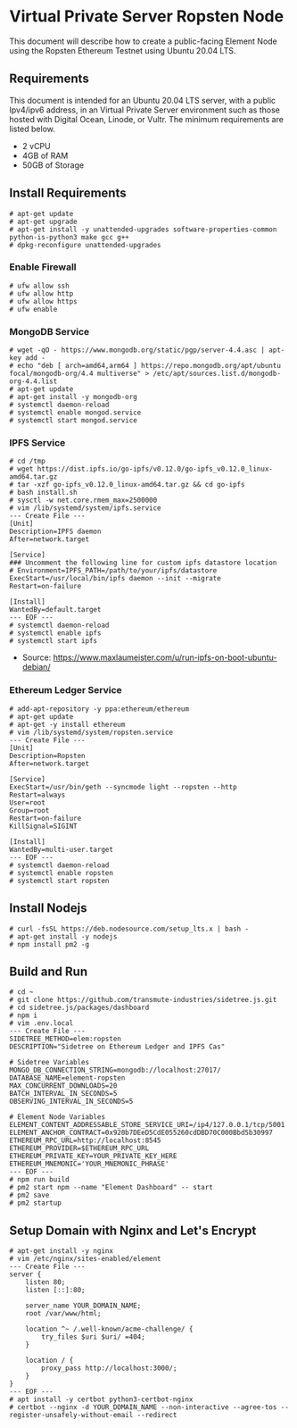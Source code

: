 # Virtual Private Server Ropsten Node

This document will describe how to create a public-facing Element Node
using the Ropsten Ethereum Testnet using Ubuntu 20.04 LTS.

## Requirements

This document is intended for an Ubuntu 20.04 LTS server, with 
a public Ipv4/ipv6 address, in an Virtual Private Server environment
such as those hosted with Digital Ocean, Linode, or Vultr. The
minimum requirements are listed below.  

- 2 vCPU
- 4GB of RAM
- 50GB of Storage

## Install Requirements

```
# apt-get update
# apt-get upgrade
# apt-get install -y unattended-upgrades software-properties-common python-is-python3 make gcc g++
# dpkg-reconfigure unattended-upgrades
```

### Enable Firewall

```
# ufw allow ssh
# ufw allow http
# ufw allow https
# ufw enable
```

### MongoDB Service

```
# wget -qO - https://www.mongodb.org/static/pgp/server-4.4.asc | apt-key add -
# echo "deb [ arch=amd64,arm64 ] https://repo.mongodb.org/apt/ubuntu focal/mongodb-org/4.4 multiverse" > /etc/apt/sources.list.d/mongodb-org-4.4.list
# apt-get update
# apt-get install -y mongodb-org
# systemctl daemon-reload
# systemctl enable mongod.service
# systemctl start mongod.service
```

### IPFS Service

```
# cd /tmp
# wget https://dist.ipfs.io/go-ipfs/v0.12.0/go-ipfs_v0.12.0_linux-amd64.tar.gz
# tar -xzf go-ipfs_v0.12.0_linux-amd64.tar.gz && cd go-ipfs
# bash install.sh
# sysctl -w net.core.rmem_max=2500000
# vim /lib/systemd/system/ipfs.service
--- Create File ---
[Unit]
Description=IPFS daemon
After=network.target

[Service]
### Uncomment the following line for custom ipfs datastore location
# Environment=IPFS_PATH=/path/to/your/ipfs/datastore
ExecStart=/usr/local/bin/ipfs daemon --init --migrate
Restart=on-failure

[Install]
WantedBy=default.target
--- EOF ---
# systemctl daemon-reload
# systemctl enable ipfs
# systemctl start ipfs
```
* Source: https://www.maxlaumeister.com/u/run-ipfs-on-boot-ubuntu-debian/

### Ethereum Ledger Service

```
# add-apt-repository -y ppa:ethereum/ethereum
# apt-get update
# apt-get -y install ethereum
# vim /lib/systemd/system/ropsten.service
--- Create File ---
[Unit]
Description=Ropsten
After=network.target

[Service]
ExecStart=/usr/bin/geth --syncmode light --ropsten --http
Restart=always
User=root
Group=root
Restart=on-failure
KillSignal=SIGINT

[Install]
WantedBy=multi-user.target
--- EOF ---
# systemctl daemon-reload
# systemctl enable ropsten
# systemctl start ropsten
```

## Install Nodejs

```
# curl -fsSL https://deb.nodesource.com/setup_lts.x | bash -
# apt-get install -y nodejs
# npm install pm2 -g
```

## Build and Run

```
# cd ~
# git clone https://github.com/transmute-industries/sidetree.js.git
# cd sidetree.js/packages/dashboard
# npm i
# vim .env.local
--- Create File ---
SIDETREE_METHOD=elem:ropsten
DESCRIPTION="Sidetree on Ethereum Ledger and IPFS Cas"

# Sidetree Variables
MONGO_DB_CONNECTION_STRING=mongodb://localhost:27017/
DATABASE_NAME=element-ropsten
MAX_CONCURRENT_DOWNLOADS=20
BATCH_INTERVAL_IN_SECONDS=5
OBSERVING_INTERVAL_IN_SECONDS=5

# Element Node Variables
ELEMENT_CONTENT_ADDRESSABLE_STORE_SERVICE_URI=/ip4/127.0.0.1/tcp/5001
ELEMENT_ANCHOR_CONTRACT=0x920b7DEeD5CdE055260cdDBD70C000Bbd5b30997
ETHEREUM_RPC_URL=http://localhost:8545
ETHEREUM_PROVIDER=$ETHEREUM_RPC_URL
ETHEREUM_PRIVATE_KEY=YOUR_PRIVATE_KEY_HERE
ETHEREUM_MNEMONIC='YOUR_MNEMONIC_PHRASE'
--- EOF ---
# npm run build
# pm2 start npm --name "Element Dashboard" -- start
# pm2 save
# pm2 startup
```

## Setup Domain with Nginx and Let's Encrypt

```
# apt-get install -y nginx
# vim /etc/nginx/sites-enabled/element
--- Create File ---
server {
    listen 80;
    listen [::]:80;

    server_name YOUR_DOMAIN_NAME;
    root /var/www/html;

    location ^~ /.well-known/acme-challenge/ {
        try_files $uri $uri/ =404;    
    }
    
    location / {
        proxy_pass http://localhost:3000/;
    }
}
--- EOF ---
# apt install -y certbot python3-certbot-nginx
# certbot --nginx -d YOUR_DOMAIN_NAME --non-interactive --agree-tos --register-unsafely-without-email --redirect
```
